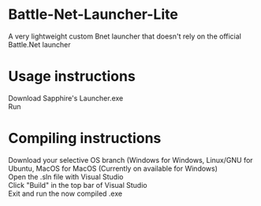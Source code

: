 # Battle-Net-Launcher-Lite
A very lightweight custom Bnet launcher that doesn't rely on the official Battle.Net launcher

# Usage instructions
Download Sapphire's Launcher.exe
</br> Run

# Compiling instructions
Download your selective OS branch (Windows for Windows, Linux/GNU for Ubuntu, MacOS for MacOS
(Currently on available for Windows)
</br> Open the .sln file with Visual Studio
</br> Click "Build" in the top bar of Visual Studio
</br> Exit and run the now compiled .exe
